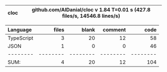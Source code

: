 
cloc|github.com/AlDanial/cloc v 1.84  T=0.01 s (427.8 files/s, 14546.8 lines/s)
--- | ---

Language|files|blank|comment|code
:-------|-------:|-------:|-------:|-------:
TypeScript|3|20|12|58
JSON|1|0|0|46
--------|--------|--------|--------|--------
SUM:|4|20|12|104
